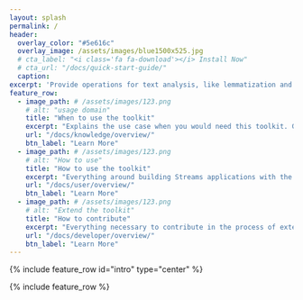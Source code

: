 ```yaml
---
layout: splash
permalink: /
header:
  overlay_color: "#5e616c"
  overlay_image: /assets/images/blue1500x525.jpg
  # cta_label: "<i class='fa fa-download'></i> Install Now"
  # cta_url: "/docs/quick-start-guide/"
  caption:
excerpt: 'Provide operations for text analysis, like lemmatization and text annotation with Uima Ruta scripts or existing project specific Uima pear files.' # '<small><a href="https://github.com/IBMStreams/streamsx.nlp/releases/tag/v1.3.0">Latest release v1.3.0</a></small><br /><br />'
feature_row:
  - image_path: # /assets/images/123.png
    # alt: "usage domain"
    title: "When to use the toolkit"
    excerpt: "Explains the use case when you would need this toolkit. Gives you domain specific background if necessary.<br /><br />"
    url: "/docs/knowledge/overview/"
    btn_label: "Learn More"
  - image_path: # /assets/images/123.png
    # alt: "How to use"
    title: "How to use the toolkit"
    excerpt: "Everything around building Streams applications with the help of this toolkit. <br /><br /><br />"
    url: "/docs/user/overview/"
    btn_label: "Learn More"
  - image_path: # /assets/images/123.png
    # alt: "Extend the toolkit"
    title: "How to contribute"
    excerpt: "Everything necessary to contribute in the process of extending this toolkits: requirements, design, implementation, test and docu."
    url: "/docs/developer/overview/"
    btn_label: "Learn More"
---
```


{% include feature_row id="intro" type="center" %}

{% include feature_row %}
